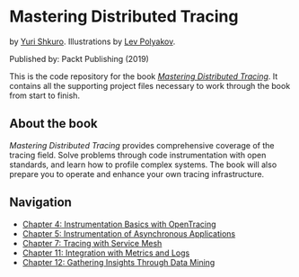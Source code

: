 # Mastering Distributed Tracing

by [Yuri Shkuro](https://www.shkuro.com). Illustrations by [Lev Polyakov](https://polyakovproductions.com/).

Published by: Packt Publishing (2019)

This is the code repository for the book _[Mastering Distributed Tracing](https://www.packtpub.com/networking-and-servers/mastering-distributed-tracing?utm_source=github&utm_medium=repository&utm_campaign=9781788628464)_. It contains all the supporting project files necessary to work through the book from start to finish.

## About the book

_Mastering Distributed Tracing_ provides comprehensive coverage of the tracing field. Solve problems through code instrumentation with open standards, and learn how to profile complex systems. The book will also prepare you to operate and enhance your own tracing infrastructure.

## Navigation

* [Chapter 4: Instrumentation Basics with OpenTracing](./Chapter04)
* [Chapter 5: Instrumentation of Asynchronous Applications](./Chapter05)
* [Chapter 7: Tracing with Service Mesh](./Chapter07)
* [Chapter 11: Integration with Metrics and Logs](./Chapter11)
* [Chapter 12: Gathering Insights Through Data Mining](./Chapter12)
